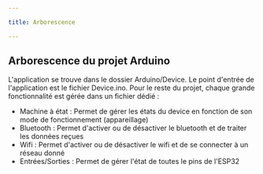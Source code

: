 ```yaml
---

title: Arborescence

---
```


## Arborescence du projet Arduino

L'application se trouve dans le dossier Arduino/Device.
Le point d'entrée de l'application est le fichier Device.ino.
Pour le reste du projet, chaque grande fonctionnalité est gérée dans un fichier dédié :

- Machine à état : Permet de gérer les états du device en fonction de son mode de fonctionnement (appareillage)
- Bluetooth : Permet d'activer ou de désactiver le bluetooth et de traiter les données reçues
- Wifi : Permet d'activer ou de désactiver le wifi et de se connecter à un réseau donné
- Entrées/Sorties : Permet de gérer l'état de toutes le pins de l'ESP32
